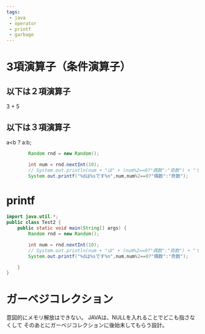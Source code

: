 ```yaml
---
tags:
 - java
 - operator
 - printf
 - garbage
---
```


# 3項演算子（条件演算子）

## 以下は２項演算子
3 + 5

## 以下は３項演算子
a<b ? a:b;
```java
        Random rnd = new Random();

        int num = rnd.nextInt(10);
        // System.out.println(num + "は" + (num%2==0?"偶数":"奇数") + "です");
        System.out.printf("%dは%sです%n",num,num%2==0?"偶数":"奇数");
```

# printf
```java
import java.util.*;
public class Test2 {
    public static void main(String[] args) {
        Random rnd = new Random();

        int num = rnd.nextInt(10);
        // System.out.println(num + "は" + (num%2==0?"偶数":"奇数") + "です");
        System.out.printf("%dは%sです%n",num,num%2==0?"偶数":"奇数");

    }
}

```

# ガーベジコレクション

意図的にメモリ解放はできない。
JAVAは、NULLを入れることでどこも指さなくして
そのあとにガーベジコレクションに後始末してもらう設計。


